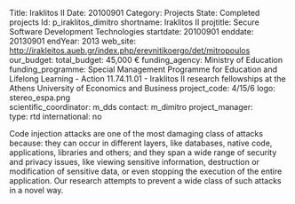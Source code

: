 Title: Iraklitos II
Date:  20100901
Category: Projects
State: Completed projects
Id: p_iraklitos_dimitro
shortname: Iraklitos II
projtitle: Secure Software Development Technologies
startdate: 20100901
enddate: 20130901
endYear: 2013
web_site: http://irakleitos.aueb.gr/index.php/erevnitikoergo/det/mitropoulos
our_budget:
total_budget: 45,000 €
funding_agency: Ministry of Education 
funding_programme: Special Management Programme for Education and Lifelong Learning - Action 11.74.11.01 - Iraklitos II research fellowships at the Athens University of Economics and Business
project_code: 4/15/6
logo: stereo_espa.png  
scientific_coordinator: m_dds
contact: m_dimitro
project_manager:  
type: rtd
international: no

Code injection attacks are one of the most damaging class of attacks because: they can occur in different layers, like databases, native code, applications, libraries and others; and they span a wide range of security and privacy issues, like viewing sensitive information, destruction or modification of sensitive data, or even stopping the execution of the entire application. Our research attempts to prevent a wide class of such attacks in a novel way.
